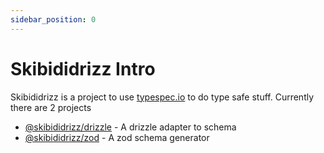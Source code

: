 ```yaml
---
sidebar_position: 0
---
```


# Skibididrizz  Intro


Skibididrizz is a project to use [typespec.io](https://typespec.io) to do type safe stuff.  Currently there are 2 projects
- [@skibididrizz/drizzle](./drizzle/intro) - A drizzle adapter to schema
- [@skibididrizz/zod](./zod/intro) - A zod schema generator

